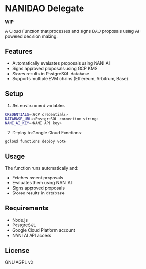 # NANIDAO Delegate

**WIP**

A Cloud Function that processes and signs DAO proposals using AI-powered decision making.

## Features
- Automatically evaluates proposals using NANI AI
- Signs approved proposals using GCP KMS
- Stores results in PostgreSQL database
- Supports multiple EVM chains (Ethereum, Arbitrum, Base)

## Setup
1. Set environment variables:
```bash
CREDENTIALS=<GCP credentials>
DATABASE_URL=<PostgreSQL connection string>
NANI_AI_KEY=<NANI API key>
```

2. Deploy to Google Cloud Functions:
```bash
gcloud functions deploy vote
```

## Usage
The function runs automatically and:
- Fetches recent proposals
- Evaluates them using NANI AI
- Signs approved proposals
- Stores results in database

## Requirements
- Node.js
- PostgreSQL
- Google Cloud Platform account
- NANI AI API access

## License
GNU AGPL v3
